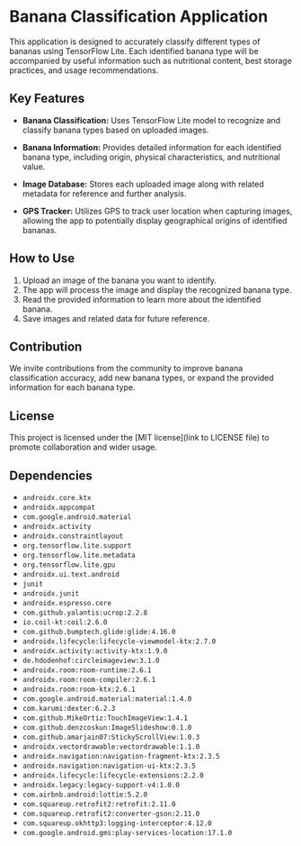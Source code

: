 # Banana Classification Application

This application is designed to accurately classify different types of bananas using TensorFlow Lite. Each identified banana type will be accompanied by useful information such as nutritional content, best storage practices, and usage recommendations.

## Key Features

- **Banana Classification:** Uses TensorFlow Lite model to recognize and classify banana types based on uploaded images.
  
- **Banana Information:** Provides detailed information for each identified banana type, including origin, physical characteristics, and nutritional value.
  
- **Image Database:** Stores each uploaded image along with related metadata for reference and further analysis.
  
- **GPS Tracker:** Utilizes GPS to track user location when capturing images, allowing the app to potentially display geographical origins of identified bananas.

## How to Use

1. Upload an image of the banana you want to identify.
2. The app will process the image and display the recognized banana type.
3. Read the provided information to learn more about the identified banana.
4. Save images and related data for future reference.

## Contribution

We invite contributions from the community to improve banana classification accuracy, add new banana types, or expand the provided information for each banana type.

## License

This project is licensed under the [MIT license](link to LICENSE file) to promote collaboration and wider usage.

## Dependencies

- `androidx.core.ktx`
- `androidx.appcompat`
- `com.google.android.material`
- `androidx.activity`
- `androidx.constraintlayout`
- `org.tensorflow.lite.support`
- `org.tensorflow.lite.metadata`
- `org.tensorflow.lite.gpu`
- `androidx.ui.text.android`
- `junit`
- `androidx.junit`
- `androidx.espresso.core`
- `com.github.yalantis:ucrop:2.2.8`
- `io.coil-kt:coil:2.6.0`
- `com.github.bumptech.glide:glide:4.16.0`
- `androidx.lifecycle:lifecycle-viewmodel-ktx:2.7.0`
- `androidx.activity:activity-ktx:1.9.0`
- `de.hdodenhof:circleimageview:3.1.0`
- `androidx.room:room-runtime:2.6.1`
- `androidx.room:room-compiler:2.6.1`
- `androidx.room:room-ktx:2.6.1`
- `com.google.android.material:material:1.4.0`
- `com.karumi:dexter:6.2.3`
- `com.github.MikeOrtiz:TouchImageView:1.4.1`
- `com.github.denzcoskun:ImageSlideshow:0.1.0`
- `com.github.amarjain07:StickyScrollView:1.0.3`
- `androidx.vectordrawable:vectordrawable:1.1.0`
- `androidx.navigation:navigation-fragment-ktx:2.3.5`
- `androidx.navigation:navigation-ui-ktx:2.3.5`
- `androidx.lifecycle:lifecycle-extensions:2.2.0`
- `androidx.legacy:legacy-support-v4:1.0.0`
- `com.airbnb.android:lottie:5.2.0`
- `com.squareup.retrofit2:retrofit:2.11.0`
- `com.squareup.retrofit2:converter-gson:2.11.0`
- `com.squareup.okhttp3:logging-interceptor:4.12.0`
- `com.google.android.gms:play-services-location:17.1.0`

